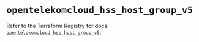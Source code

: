 # `opentelekomcloud_hss_host_group_v5`

Refer to the Terraform Registry for docs: [`opentelekomcloud_hss_host_group_v5`](https://registry.terraform.io/providers/opentelekomcloud/opentelekomcloud/1.36.34/docs/resources/hss_host_group_v5).

